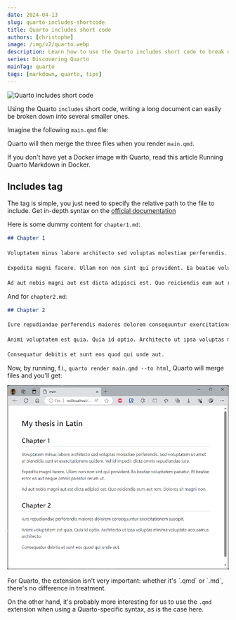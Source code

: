 ```yaml
---
date: 2024-04-13
slug: quarto-includes-shortcode
title: Quarto includes short code
authors: [christophe]
image: /img/v2/quarto.webp
description: Learn how to use the Quarto includes short code to break down long documents into multiple, organized files, making your writing process easier.
series: Discovering Quarto
mainTag: quarto
tags: [markdown, quarto, tips]
---
```

![Quarto includes short code](/img/v2/quarto.webp)

Using the Quarto `includes` short code, writing a long document can easily be broken down into several smaller ones.

Imagine the following `main.qmd` file:

<Snippet filename="main.qmd" source="./files/main.qmd" />

Quarto will then merge the three files when you render `main.qmd`.

<!-- truncate -->

<AlertBox variant="info" title="Docker image with Quarto">
If you don't have yet a Docker image with Quarto, read this article <Link to="/blog/docker-quarto">Running Quarto Markdown in Docker</Link>.

</AlertBox>

## Includes tag

The tag is simple, you just need to specify the relative path to the file to include. Get in-depth syntax on the [official documentation](https://quarto.org/docs/authoring/includes.html)

Here is some dummy content for `chapter1.md`:

<Snippet filename="chapter1.md">

<!-- cspell:disable -->
```markdown
## Chapter 1

Voluptatem minus labore architecto sed voluptas molestiae perferendis. Sed voluptatem ut amet at blanditiis sunt et exercitationem quidem. Vel id impedit dicta omnis repudiandae iure.

Expedita magni facere. Ullam non non sint qui provident. Ea beatae voluptatem pariatur. Et beatae error ea aut neque omnis pariatur rerum ut.

Ad aut nobis magni aut est dicta adipisci est. Quo reiciendis eum aut rem. Dolores sit magni non.
```

</Snippet>

And for `chapter2.md`:

<Snippet filename="chapter2.md">

```markdown
## Chapter 2

Iure repudiandae perferendis maiores dolorem consequuntur exercitationem suscipit.

Animi voluptatem est quia. Quia id optio. Architecto ut ipsa voluptas minima voluptate accusamus architecto.

Consequatur debitis et sunt eos quod qui unde aut.
```

</Snippet>

<!-- cspell:enable -->

Now, by running, f.i., `quarto render main.qmd --to html`, Quarto will merge files and you'll get:

![Quarto includes](./images/includes.png)

<AlertBox variant="info" title="What is a `.qmd` files?">
For Quarto, the extension isn't very important: whether it's `.qmd` or `.md`, there's no difference in treatment.

On the other hand, it's probably more interesting for us to use the `.qmd` extension when using a Quarto-specific syntax, as is the case here.

</AlertBox>
